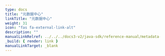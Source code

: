 ```yaml
---
type: docs
title: "元数据中心"
linkTitle: "元数据中心"
weight: 31
icon: "fas fa-external-link-alt"
description: ""
manualLinkRelref: ../../../docs3-v2/java-sdk/reference-manual/metadata-center/
_build: { render: link }
manualLinkTarget: _blank
---
```

